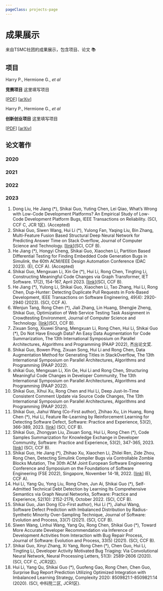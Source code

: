 ```yaml
---
pageClass: projects-page
---
```

# 成果展示

来自TSMC社团的成果展示，包含项目、论文 📚

## 项目

<!-- ### 创新创业类项目 -->

<ProjectCard image="/projects/1.png">

  Harry P., Hermione G., *et al*

  **竞赛项目**
  这里填写项目

  [[PDF](https://www.google.com)] [[arXiv](https://arxiv.org)]

</ProjectCard>

<ProjectCard image="/projects/1.png">

  Harry P., Hermione G., *et al*

  **创新创业项目**
  这里填写项目

  [[PDF](https://www.google.com)] [[arXiv](https://arxiv.org)]

</ProjectCard>
<!-- ### 竞赛类项目 -->

## 论文著作

<ProjectCard>

### 2020

### 2021

### 2022

### 2023

1. Dong Liu, He Jiang (*), Shikai Guo, Yuting Chen, Lei Qiao, What’s Wrong with Low-Code Development Platforms? An Empirical Study of Low-Code Development Platform Bugs, IEEE Transactions on Reliability. (SCI, CCF C, JCR 1区). (Accepted)
2. Shikai Guo, Siwen Wang, Hui Li (*), Yulong Fan, Yaqing Liu, Bin Zhang, Multi-Feature Fusion Based Structural Deep Neural Network for Predicting Answer Time on Stack Overflow, Journal of Computer Science and Technology. [[link](DOI：https://doi.org/10.1007/s11390-023-1438-4)](SCI, CCF B).
3. He Jiang (*), Hongyi Cheng, Shikai Guo, Xiaochen Li, Partition Based Differential Testing for Finding Embedded Code Generation Bugs in Simulink, the 60th ACM/IEEE Design Automation Conference (DAC 2023). (EI, CCF A). (Accepted)
4. Shikai Guo, Mengxuan Li, Xin Ge (*), Hui Li, Rong Chen, Tingting Li, Constructing Meaningful Code Changes via Graph Transformer, IET Software. 17(2), 154-167, April 2023. [[link](https://doi.org/10.1049/sfw2.12097)](SCI, CCF B).
5. He Jiang (*), Yulong Li, Shikai Guo, Xiaochen Li, Tao Zhang, Hui Li, Rong Chen, Dup-Hunter: Detecting Duplicate Pull Requests in Fork-Based Development, IEEE Transactions on Software Engineering, 49(4): 2920-2940 (2023). (SCI, CCF A).
6. Wenjun Tang, Rong Chen (*), Jiali Zhang, Lin Huang, Shengjie Zheng, Shikai Guo, Optimization of Web Service Testing Task Assignment in Crowdtesting Environment, Journal of Computer Science and Technology. [[link](https://doi.org/10.1007/s11390-022-0824-7)](SCI, CCF B).
7. Zixuan Song, Xiuwei Shang, Mengxuan Li, Rong Chen, Hui Li, Shikai Guo (*), Do Not Have Enough Data? An Easy Data Augmentation for Code Summarization, The 13th International Symposium on Parallel Architectures, Algorithms and Programming (PAAP 2022), 杰出论文奖.
8. Shikai Guo, Bowen Ping, Zixuan Song, Hui Li and Rong Chen, Data Augmentation Method for Generating Titles in StackOverflow, The 13th International Symposium on Parallel Architectures, Algorithms and Programming (PAAP 2022).
9. shikai Guo, Mengxuan Li, Xin Ge, Hui Li and Rong Chen, Structuring Meaningful Code Changes in Developer Community, The 13th International Symposium on Parallel Architectures, Algorithms and Programming (PAAP 2022).
10. Shikai Guo, Xihui Xu, Rong Chen and Hui Li, Deep Just-In-Time Consistent Comment Update via Source Code Changes, The 13th International Symposium on Parallel Architectures, Algorithms and Programming (PAAP 2022).
11. Shikai Guo, Jiahui Wang (Co-First author), Zhihao Xu, Lin Huang, Rong Chen (*), Hui Li, Feature Re-Learning by Reinforcement Learning for Detecting Software Defect, Software: Practice and Experience, 53(2), 366-389, 2023. [[link](https://doi.org/10.1002/spe.3152)] (SCI, CCF B).
12. Shikai Guo, Zhongyan Liu, Zixuan Song, Hui Li, Rong Chen (*), Code Samples Summarization for Knowledge Exchange in Developer Community, Software: Practice and Experience, 53(2), 347-365, 2023. [[link](https://doi.org/10.1002/spe.3151)] (SCI, CCF B).
13. Shikai Guo, He Jiang (*), Zhihao Xu, Xiaochen Li, Zhilei Ren, Zide Zhou, Rong Chen, Detecting Simulink Compiler Bugs via Controllable Zombie Blocks Mutation, The 30th ACM Joint European Software Engineering Conference and Symposium on the Foundations of Software Engineering (FSE 2022), Singapore, November 14-18, 2022. [[link](https://doi.org/10.1145/3540250.3549159)] (EI, CCF A).
14. Hui Li, Yang Qu, Yong Liu, Rong Chen, Jun Ai, Shikai Guo (*), Self-Admitted Technical Debt Detection by Learning Its Comprehensive Semantics via Graph Neural Networks, Software: Practice and Experience, 52(10): 2152-2176, October 2022. (SCI, CCF B).
15. Shikai Guo, Jian Dong (Co-First author), Hui Li (*), Jiahui Wang, Software Defect Prediction with Imbalanced Distribution by Radius-Synthetic Minority Over-Sampling Technique, Journal of Software: Evolution and Process, 33(7) (2021). (SCI, CCF B).
16. Siwen Wang, Linhui Wang, Yang Qu, Rong Chen, Shikai Guo (*), Toward More Accurate Developer Recommendation via Inference of Development Activities from Interaction with Bug Repair Process, Journal of Software: Evolution and Process, 33(5) (2021). (SCI, CCF B).
17. Shikai Guo, Xinyi Zhang, Xi Yang, Rong Chen (*), Chen Guo, Hui Li, Tingting Li, Developer Activity Motivated Bug Triaging: Via Convolutional Neural Network, Neural Processing Letters, 51(3): 2589-2606 (2020). (SCI, CCF C, JCR2区).
18. Hui Li, Yang Qu, Shikai Guo (*), Guofeng Gao, Rong Chen, Chen Guo, Surprise Bug Report Prediction Utilizing Optimized Integration with Imbalanced Learning Strategy, Complexity 2020: 8509821:1-8509821:14 (2020). (SCI, 中科院二区, JCR1区).

</ProjectCard>

<style lang="stylus">

.projects-page
  background-color #fafbfc

</style>
